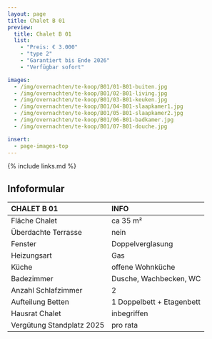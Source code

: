 ```yaml
---
layout: page
title: Chalet B 01
preview:
  title: Chalet B 01
  list:
    - "Preis: € 3.000"
    - "type 2"
    - "Garantiert bis Ende 2026"
    - "Verfügbar sofort"

images:
  - /img/overnachten/te-koop/B01/01-B01-buiten.jpg
  - /img/overnachten/te-koop/B01/02-B01-living.jpg
  - /img/overnachten/te-koop/B01/03-B01-keuken.jpg
  - /img/overnachten/te-koop/B01/04-B01-slaapkamer1.jpg
  - /img/overnachten/te-koop/B01/05-B01-slaapkamer2.jpg
  - /img/overnachten/te-koop/B01/06-B01-badkamer.jpg
  - /img/overnachten/te-koop/B01/07-B01-douche.jpg

insert:
  - page-images-top
---
```


{% include links.md %}

## Infoformular

| CHALET B 01               | INFO                      |
| :------------------------ | :------------------------ |
| Fläche Chalet             | ca 35 m²                  |
| Überdachte Terrasse       | nein                      |
| Fenster                   | Doppelverglasung          |
| Heizungsart               | Gas                       |
| Küche                     | offene Wohnküche          |
| Badezimmer                | Dusche, Wachbecken, WC    |
| Anzahl Schlafzimmer       | 2                         |
| Aufteilung Betten         | 1 Doppelbett + Etagenbett |
| Hausrat Chalet            | inbegriffen               |
| Vergütung Standplatz 2025 | pro rata                  |
